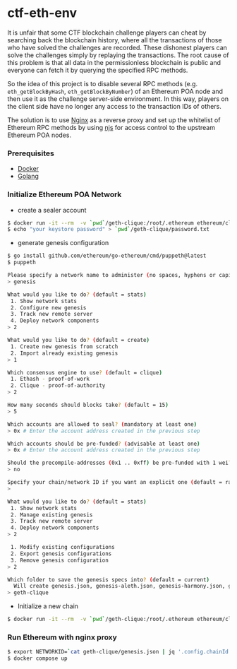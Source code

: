 # ctf-eth-env

It is unfair that some CTF blockchain challenge players can cheat by searching back the blockchain history, where all the transactions of those who have solved the challenges are recorded. These dishonest players can solve the challenges simply by replaying the transactions. The root cause of this problem is that all data in the permissionless blockchain is public and everyone can fetch it by querying the specified RPC methods.  

So the idea of this project is to disable several RPC methods (e.g. `eth_getBlockByHash`, `eth_getBlockByNumber`) of an Ethereum POA node and then use it as the challenge server-side environment. In this way, players on the client side have no longer any access to the transaction IDs of others.   

The solution is to use [Nginx](https://www.nginx.com/) as a reverse proxy and set up the whitelist of Ethereum RPC methods by using [njs](https://nginx.org/en/docs/njs/) for access control to the upstream Ethereum POA nodes.  

### Prerequisites
* [Docker](https://www.docker.com/)
* [Golang](https://golang.org/)

### Initialize Ethereum POA Network
* create a sealer account
```bash
$ docker run -it --rm  -v `pwd`/geth-clique:/root/.ethereum ethereum/client-go account new
$ echo "your keystore password" > `pwd`/geth-clique/password.txt
```
* generate genesis configuration
```bash
$ go install github.com/ethereum/go-ethereum/cmd/puppeth@latest
$ puppeth

Please specify a network name to administer (no spaces, hyphens or capital letters please)
> genesis

What would you like to do? (default = stats)
 1. Show network stats
 2. Configure new genesis
 3. Track new remote server
 4. Deploy network components
> 2

What would you like to do? (default = create)
 1. Create new genesis from scratch
 2. Import already existing genesis
> 1

Which consensus engine to use? (default = clique)
 1. Ethash - proof-of-work
 2. Clique - proof-of-authority
> 2

How many seconds should blocks take? (default = 15)
> 5

Which accounts are allowed to seal? (mandatory at least one)
> 0x # Enter the account address created in the previous step

Which accounts should be pre-funded? (advisable at least one)
> 0x # Enter the account address created in the previous step

Should the precompile-addresses (0x1 .. 0xff) be pre-funded with 1 wei? (advisable yes)
> no

Specify your chain/network ID if you want an explicit one (default = random)
>

What would you like to do? (default = stats)
 1. Show network stats
 2. Manage existing genesis
 3. Track new remote server
 4. Deploy network components
> 2

 1. Modify existing configurations
 2. Export genesis configurations
 3. Remove genesis configuration
> 2

Which folder to save the genesis specs into? (default = current)
  Will create genesis.json, genesis-aleth.json, genesis-harmony.json, genesis-parity.json
> geth-clique
```

* Initialize a new chain
```bash
$ docker run -it --rm  -v `pwd`/geth-clique:/root/.ethereum ethereum/client-go init "/root/.ethereum/genesis.json"
```

### Run Ethereum with nginx proxy
```bash
$ export NETWORKID=`cat geth-clique/genesis.json | jq '.config.chainId'`
$ docker compose up
```

